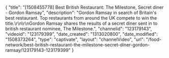 {
    "title": "[1508455778] Best British Restaurant: The Milestone, Secret diner - Gordon Ramsay",
    "description": "Gordon Ramsay in search of Britain's best restaurant. Top restaurants from around the UK compete to win the title.\r\n\r\nGordon Ramsay shares the results of a secret diner sent in to british restaurant nominee, The Milestone.",
    "channelid": "123179143",
    "videoid": "123179399",
    "date_created": "1313020800",
    "date_modified": "1508373264",
    "type": "captivate",
    "layout": "channelVideo",
    "url": "\/food-network\/best-british-restaurant-the-milestone-secret-diner-gordon-ramsay\/123179143-123179399"
}